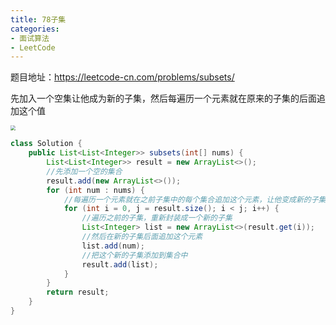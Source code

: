```yaml
---
title: 78子集
categories: 
- 面试算法
- LeetCode
---
```


题目地址：https://leetcode-cn.com/problems/subsets/

先加入一个空集让他成为新的子集，然后每遍历一个元素就在原来的子集的后面追加这个值

<img src="https://img-blog.csdnimg.cn/b81d3958252742708773bacad74fc422.png" style="zoom:50%;" />

```java
class Solution {
    public List<List<Integer>> subsets(int[] nums) {
        List<List<Integer>> result = new ArrayList<>();
        //先添加一个空的集合
        result.add(new ArrayList<>());
        for (int num : nums) {
            //每遍历一个元素就在之前子集中的每个集合追加这个元素，让他变成新的子集
            for (int i = 0, j = result.size(); i < j; i++) {
                //遍历之前的子集，重新封装成一个新的子集
                List<Integer> list = new ArrayList<>(result.get(i));
                //然后在新的子集后面追加这个元素
                list.add(num);
                //把这个新的子集添加到集合中
                result.add(list);
            }
        }
        return result;
    }
}
```

